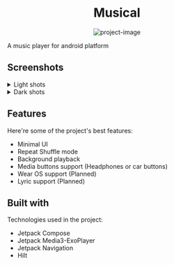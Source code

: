 <h1 align="center" id="title">Musical</h1>

<p align="center"><img src="https://socialify.git.ci/Ramink78/Musical/image?description=1&amp;descriptionEditable=Introducing%20the%20Musical.&amp;font=KoHo&amp;language=1&amp;name=1&amp;owner=1&amp;pattern=Solid&amp;theme=Dark" alt="project-image"></p>

<p id="description">A music player for android platform</p>

  
  
  <h2>Screenshots</h2>
  <details>
<summary>Light shots</summary>
 <img src="https://github.com/Ramink78/Musical/blob/develop/Screenshots/Now%20playing%20Light.png?raw=true" alt="drawing" width="200"/> <img src="https://github.com/Ramink78/Musical/blob/develop/Screenshots/Songs%20Light.png?raw=true" alt="drawing" width="200"/>
      <img src="https://github.com/Ramink78/Musical/blob/develop/Screenshots/Albums%20Light.png?raw=true" alt="drawing" width="200"/> 
    <img src="https://github.com/Ramink78/Musical/blob/develop/Screenshots/Album%20Details%20Light.png?raw=true" alt="drawing" width="200"/> 
</details>
 <details>
<summary>Dark shots</summary>
  <img src="https://github.com/Ramink78/Musical/blob/develop/Screenshots/Now%20playing%20Dark.png?raw=true" alt="drawing" width="200"/>     <img src="https://github.com/Ramink78/Musical/blob/develop/Screenshots/Songs%20Dark.png?raw=true" alt="drawing" width="200"/>
 <img src="https://github.com/Ramink78/Musical/blob/develop/Screenshots/Albums%20Dark.png?raw=true" alt="drawing" width="200"/>
    <img src="https://github.com/Ramink78/Musical/blob/develop/Screenshots/Album%20Details%20Dark.png?raw=true" alt="drawing" width="200"/>

</details>






<h2>Features</h2>

Here're some of the project's best features:

*   Minimal UI
*   Repeat Shuffle mode
*   Background playback
*   Media buttons support (Headphones or car buttons)
*   Wear OS support (Planned)
*   Lyric support (Planned)

  
  
<h2>Built with</h2>

Technologies used in the project:

*   Jetpack Compose
*   Jetpack Media3-ExoPlayer
*   Jetpack Navigation
*   Hilt

